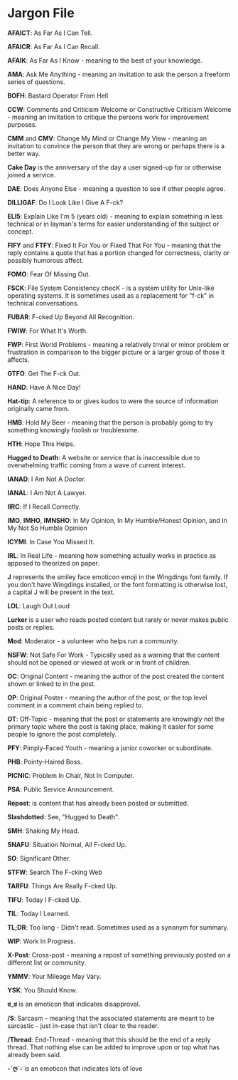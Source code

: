 # Jargon File

**AFAICT**: As Far As I Can Tell.

**AFAICR**: As Far As I Can Recall.

**AFAIK**: As Far As I Know - meaning to the best of your knowledge.

**AMA**: Ask Me Anything - meaning an invitation to ask the person a freeform series of questions.

**BOFH**: Bastard Operator From Hell

**CCW**: Comments and Criticism Welcome or Constructive Criticism Welcome - meaning an invitation to critique the persons work for improvement purposes.

**CMM** and **CMV**: Change My Mind or Change My View - meaning an invitation to convince the person that they are wrong or perhaps there is a better way.

**Cake Day** is the anniversary of the day a user signed-up for or otherwise joined a service.

**DAE**: Does Anyone Else - meaning a question to see if other people agree.

**DILLIGAF**: Do I Look Like I Give A F-ck?

**ELI5**: Explain Like I'm 5 (years old) - meaning to explain something in less technical or in layman's terms for easier understanding of the subject or concept.

**FIFY** and **FTFY**: Fixed It For You or Fixed That For You - meaning that the reply contains a quote that has a portion changed for correctness, clarity or possibly humorous affect.

**FOMO**: Fear Of Missing Out.

**FSCK**: File System Consistency checK - is a system utility for Unix-like operating systems. It is sometimes used as a replacement for "f-ck" in technical conversations.

**FUBAR**: F-cked Up Beyond All Recognition.

**FWIW**: For What It's Worth.

**FWP**: First World Problems - meaning a relatively trivial or minor problem or frustration in comparison to the bigger picture or a larger group of those it affects.

**GTFO**: Get The F-ck Out.

**HAND**: Have A Nice Day!

**Hat-tip**: A reference to or gives kudos to were the source of information originally came from.

**HMB**: Hold My Beer - meaning that the person is probably going to try something knowingly foolish or troublesome.

**HTH**: Hope This Helps.

**Hugged to Death**: A website or service that is inaccessible due to overwhelming traffic coming from a wave of current interest.

**IANAD**: I Am Not A Doctor.

**IANAL**: I Am Not A Lawyer.

**IIRC**: If I Recall Correctly.

**IMO**, **IMHO**, **IMNSHO**: In My Opinion, In My Humble/Honest Opinion, and In My Not So Humble Opinion

**ICYMI**: In Case You Missed It.

**IRL**: In Real Life - meaning how something actually works in practice as apposed to theorized on paper.

**J** represents the smiley face emoticon emoji in the Wingdings font family. If you don't have Wingdings installed, or the font formatting is otherwise lost, a capital J will be present in the text.

**LOL**: Laugh Out Loud

**Lurker** is a user who reads posted content but rarely or never makes public posts or replies.

**Mod**: Moderator - a volunteer who helps run a community.

**NSFW**: Not Safe For Work  - Typically used as a warning that the content should not be opened or viewed at work or in front of children.

**OC**: Original Content - meaning the author of the post created the content shown or linked to in the post.

**OP**: Original Poster - meaning the author of the post, or the top level comment in a comment chain being replied to.

**OT**: Off-Topic - meaning that the post or statements are knowingly not the primary topic where the post is taking place, making it easier for some people to ignore the post completely.

**PFY**: Pimply-Faced Youth - meaning a junior coworker or subordinate.

**PHB**: Pointy-Haired Boss.

**PICNIC**: Problem In Chair, Not In Computer.

**PSA**: Public Service Announcement.

**Repost**: is content that has already been posted or submitted.

**Slashdotted**: See, "Hugged to Death".

**SMH**: Shaking My Head.

**SNAFU**: Situation Normal, All F-cked Up.

**SO**: Significant Other.

**STFW**: Search The F-cking Web

**TARFU**: Things Are Really F-cked Up.

**TIFU**: Today I F-cked Up.

**TIL**: Today I Learned.

**TL;DR**: Too long - Didn't read. Sometimes used as a synonym for summary.

**WIP**: Work In Progress.

**X-Post**: Cross-post - meaning a repost of something previously posted on a different list or community.

**YMMV**: Your Mileage May Vary.

**YSK**: You Should Know.

**ಠ_ಠ** is an emoticon that indicates disapproval.

**/S**: Sarcasm - meaning that the associated statements are meant to be sarcastic - just in-case that isn't clear to the reader.

**/Thread**: End-Thread - meaning that this should be the end of a reply thread. That nothing else can be added to improve upon or top what has already been said.

**-`ღ´-** is an emoticon that indicates lots of love
